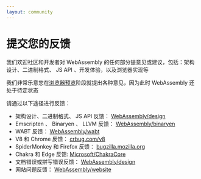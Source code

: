 ```yaml
---
layout: community
---
```


# 提交您的反馈

我们欢迎社区和开发者对 WebAssembly 的任何部分提意见或建议，包括：架构设计、二进制格式、 JS API 、开发体验，以及浏览器实现等

<div class="flash flash-warn">
  我们非常乐意您在<a href="/roadmap/">浏览器预览</a>阶段就提出各种意见，因为此时 WebAssembly 还处于待定状态
</div>

请通过以下途径进行反馈：

  - 架构设计、二进制格式、 JS API 反馈： [WebAssembly/design][]
  - Emscripten 、 Binaryen 、 LLVM 反馈： [WebAssembly/binaryen][]
  - WABT 反馈： [WebAssembly/wabt][]
  - V8 和 Chrome 反馈： [crbug.com/v8][]
  - SpiderMonkey 和 Firefox 反馈： [bugzilla.mozilla.org][]
  - Chakra 和 Edge 反馈: [Microsoft/ChakraCore][]
  - 文档错误或拼写错误反馈： [WebAssembly/design][]
  - 网站问题反馈： [WebAssembly/website][]

[WebAssembly/design]: https://github.com/WebAssembly/design
[WebAssembly/binaryen]: https://github.com/WebAssembly/binaryen
[WebAssembly/wabt]: https://github.com/WebAssembly/wabt
[crbug.com/v8]: https://bugs.chromium.org/p/v8/issues/entry?template=WASM%20issue
[bugzilla.mozilla.org]: https://bugzilla.mozilla.org/enter_bug.cgi?component=JavaScript%20Engine&product=Core
[Microsoft/ChakraCore]: https://github.com/Microsoft/ChakraCore/issues/new
[WebAssembly/website]: https://github.com/WebAssembly/website
